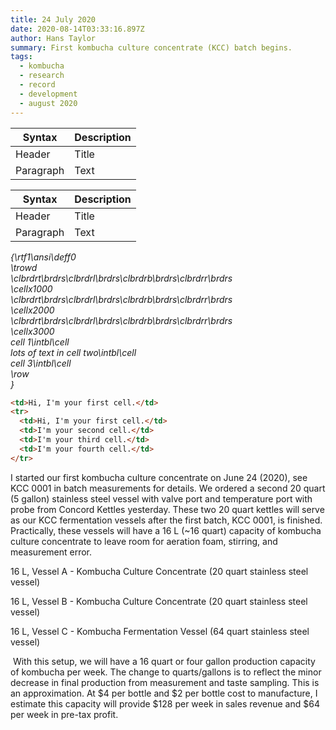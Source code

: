 ```yaml
---
title: 24 July 2020
date: 2020-08-14T03:33:16.897Z
author: Hans Taylor
summary: First kombucha culture concentrate (KCC) batch begins.
tags:
  - kombucha
  - research
  - record
  - development
  - august 2020
---
```

| Syntax    | Description |
| --------- | ----------- |
| Header    | Title       |
| Paragraph | Text        |

| Syntax    | Description |
| --------- | ----------- |
| Header    | Title       |
| Paragraph | Text        |

*{\rtf1\ansi\deff0\
\trowd\
\clbrdrt\brdrs\clbrdrl\brdrs\clbrdrb\brdrs\clbrdrr\brdrs\
\cellx1000\
\clbrdrt\brdrs\clbrdrl\brdrs\clbrdrb\brdrs\clbrdrr\brdrs\
\cellx2000\
\clbrdrt\brdrs\clbrdrl\brdrs\clbrdrb\brdrs\clbrdrr\brdrs\
\cellx3000\
cell 1\intbl\cell\
lots of text in cell two\intbl\cell\
cell 3\intbl\cell\
\row\
}*

```html
<td>Hi, I'm your first cell.</td>
<tr>
  <td>Hi, I'm your first cell.</td>
  <td>I'm your second cell.</td>
  <td>I'm your third cell.</td>
  <td>I'm your fourth cell.</td>
</tr>
```

I started our first kombucha culture concentrate on June 24 (2020), see KCC 0001 in batch measurements for details. We ordered a second 20 quart (5 gallon) stainless steel vessel with valve port and temperature port with probe from Concord Kettles yesterday. These two 20 quart kettles will serve as our KCC fermentation vessels after the first batch, KCC 0001, is finished. Practically, these vessels will have a 16 L (~16 quart) capacity of kombucha culture concentrate to leave room for aeration foam, stirring, and measurement error.

16 L, Vessel A - Kombucha Culture Concentrate (20 quart stainless steel vessel)

16 L, Vessel B - Kombucha Culture Concentrate (20 quart stainless steel vessel)

16 L, Vessel C - Kombucha Fermentation Vessel (64 quart stainless steel vessel)

 With this setup, we will have a 16 quart or four gallon production capacity of kombucha per week. The change to quarts/gallons is to reflect the minor decrease in final production from measurement and taste sampling. This is an approximation. At $4 per bottle and $2 per bottle cost to manufacture, I estimate this capacity will provide $128 per week in sales revenue and $64 per week in pre-tax profit.
